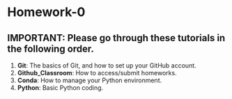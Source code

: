 # Homework-0

## IMPORTANT: Please go through these tutorials in the following order.

1. **Git**: The basics of Git, and how to set up your GitHub account.
2. **Github_Classroom**: How to access/submit homeworks.
3. **Conda**: How to manage your Python environment.
4. **Python**: Basic Python coding.